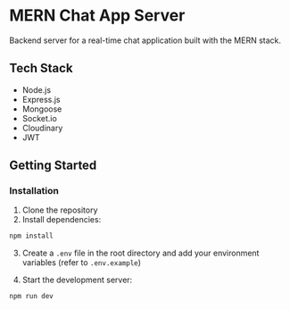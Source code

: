 # MERN Chat App Server

Backend server for a real-time chat application built with the MERN stack.

## Tech Stack

- Node.js
- Express.js
- Mongoose
- Socket.io
- Cloudinary
- JWT

## Getting Started

### Installation

1. Clone the repository
2. Install dependencies:

```bash
npm install
```

3. Create a `.env` file in the root directory and add your environment variables (refer to `.env.example`)

4. Start the development server:

```bash
npm run dev
```
